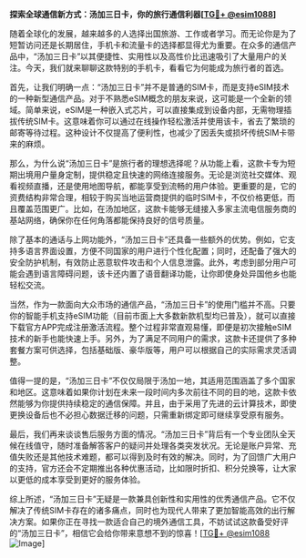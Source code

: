 **探索全球通信新方式：汤加三日卡，你的旅行通信利器[[TG💪+ @esim1088](https://t.me/s/esim1088)]**

随着全球化的发展，越来越多的人选择出国旅游、工作或者学习。而无论你是为了短暂访问还是长期居住，手机卡和流量卡的选择都显得尤为重要。在众多的通信产品中，“汤加三日卡”以其便捷性、实用性以及高性价比迅速吸引了大量用户的关注。今天，我们就来聊聊这款特别的手机卡，看看它为何能成为旅行者的首选。

首先，让我们明确一点：“汤加三日卡”并不是普通的SIM卡，而是支持eSIM技术的一种新型通信产品。对于不熟悉eSIM概念的朋友来说，这可能是一个全新的领域。简单来说，eSIM是一种嵌入式芯片，可以直接集成到设备内部，无需物理插拔传统SIM卡。这意味着你可以通过在线操作轻松激活并使用该卡，省去了繁琐的邮寄等待过程。这种设计不仅提高了便利性，也减少了因丢失或损坏传统SIM卡带来的麻烦。

那么，为什么说“汤加三日卡”是旅行者的理想选择呢？从功能上看，这款卡专为短期出境用户量身定制，提供稳定且快速的网络连接服务。无论是浏览社交媒体、观看视频直播，还是使用地图导航，都能享受到流畅的用户体验。更重要的是，它的资费结构非常合理，相较于购买当地运营商提供的临时SIM卡，不仅价格更低，而且覆盖范围更广。比如，在汤加地区，这款卡能够无缝接入多家主流电信服务商的基站网络，确保你在任何角落都能保持良好的信号质量。

除了基本的通话与上网功能外，“汤加三日卡”还具备一些额外的优势。例如，它支持多语言界面设置，方便不同国家的用户进行个性化配置；同时，还配备了强大的安全防护机制，有效防止恶意软件攻击和个人信息泄露。此外，考虑到部分用户可能会遇到语言障碍问题，该卡还内置了语音翻译功能，让你即使身处异国他乡也能轻松交流。

当然，作为一款面向大众市场的通信产品，“汤加三日卡”的使用门槛并不高。只要你的智能手机支持eSIM功能（目前市面上大多数新款机型均已普及），就可以直接下载官方APP完成注册激活流程。整个过程非常直观易懂，即便是初次接触eSIM技术的新手也能快速上手。另外，为了满足不同用户的需求，这款卡还提供了多种套餐方案可供选择，包括基础版、豪华版等，用户可以根据自己的实际需求灵活调整。

值得一提的是，“汤加三日卡”不仅仅局限于汤加一地，其适用范围涵盖了多个国家和地区。这意味着如果你计划在未来一段时间内多次前往不同的目的地，这款卡依然能够为你提供持续稳定的通信保障。并且，由于采用了先进的云计算技术，即使更换设备后也不必担心数据迁移的问题，只需重新绑定即可继续享受原有服务。

最后，我们再来谈谈售后服务方面的情况。“汤加三日卡”背后有一个专业团队全天候在线值守，随时准备解答客户的疑问并处理各类突发状况。无论是账户异常、充值失败还是其他技术难题，都可以得到及时有效的解决。同时，为了回馈广大用户的支持，官方还会不定期推出各种优惠活动，比如限时折扣、积分兑换等，让大家以更低的成本享受到更好的服务体验。

综上所述，“汤加三日卡”无疑是一款兼具创新性和实用性的优秀通信产品。它不仅解决了传统SIM卡存在的诸多痛点，同时也为现代人带来了更加智能高效的出行解决方案。如果你正在寻找一款适合自己的境外通信工具，不妨试试这款备受好评的“汤加三日卡”，相信它会给你带来意想不到的惊喜！[[TG💪+ @esim1088](https://t.me/s/esim1088) ![Image](https://i.postimg.cc/4NQfJmqS/Snipaste-2025-05-13-00-14-12.png)]